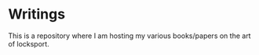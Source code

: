 # Writings

This is a repository where I am hosting my various books/papers on the art of locksport.
